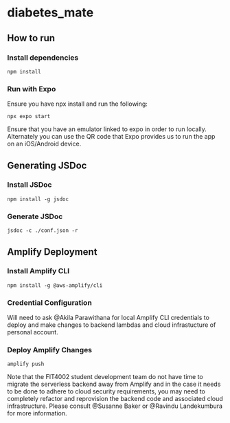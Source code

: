 # diabetes_mate

## How to run

### Install dependencies

```
npm install
```

### Run with Expo

Ensure you have npx install and run the following:

```
npx expo start
```

Ensure that you have an emulator linked to expo in order to run locally. Alternately you can use the QR code that Expo provides us to run the app on an iOS/Android device.

## Generating JSDoc

### Install JSDoc

```
npm install -g jsdoc
```

### Generate JSDoc

```
jsdoc -c ./conf.json -r
```

## Amplify Deployment

### Install Amplify CLI

```
npm install -g @aws-amplify/cli
```

### Credential Configuration

Will need to ask @Akila Parawithana for local Amplify CLI credentials to deploy and make changes to backend lambdas and cloud infrastucture of personal account.

### Deploy Amplify Changes

```
amplify push
```

Note that the FIT4002 student development team do not have time to migrate the serverless backend away from Amplify and in the case it needs to be done to adhere to cloud security requirements, you may need to completely refactor and reprovision the backend code and associated cloud infrastructure. Please consult @Susanne Baker or @Ravindu Landekumbura for more information.
